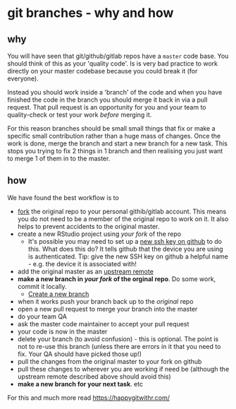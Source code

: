 # git branches - why and how

## why

You will have seen that git/github/gitlab repos have a `master` code base. You should think of this as your 'quality code'. Is is very bad practice to work directly on your master codebase because you could break it (for everyone).

Instead you should work inside a 'branch' of the code and when you have finished the code in the branch you should merge it back in via a pull request. That pull request is an opportunity for you and your team to quality-check or test your work _before_ merging it.

For this reason branches should be small small things that fix or make a specific small contribution rather than a huge mass of changes. Once the work is done, merge the branch and start a new branch for a new task. This stops you trying to fix 2 things in 1 branch and then realising you just want to merge 1 of them in to the master.

## how

We have found the best workflow is to 

 * [fork](https://happygitwithr.com/fork-and-clone.html) the original repo to your personal githib/gitlab account. This means you do not need to be a member of the original repo to work on it. It also helps to prevent accidents to the original master.
 * create a new RStudio project using _your fork_ of the repo
   * It's possible you may need to set up a [new ssh key on github](https://happygitwithr.com/ssh-keys.html) to do this. What does this do? It tells github that the device you are using is authenticated. Tip: give the new SSH key on github a helpful name - e.g. the device it is associated with!
 * add the original master as an [upstream remote](https://happygitwithr.com/upstream-changes.html)
 * **make a new branch in _your fork_ of the orginal repo**. Do some work, commit it locally.
   * [Create a new branch](https://happygitwithr.com/git-branches.html#create-a-new-branch)
 * when it works push your branch back up to the *original* repo
 * open a new pull request to merge your branch into the master
 * do your team QA
 * ask the master code maintainer to accept your pull request
 * your code is now in the master
 * delete your branch (to avoid confusion) - this is optional. The point is not to re-use this branch (unless there are errors in it that you need to fix. Your QA should have picked those up!)
 * pull the changes from the original master to your fork on github
 * pull these changes to wherever you are working if need be (although the upstream remote described above should avoid this)
 * **make a new branch for your next task**. etc
 
For this and much more read https://happygitwithr.com/